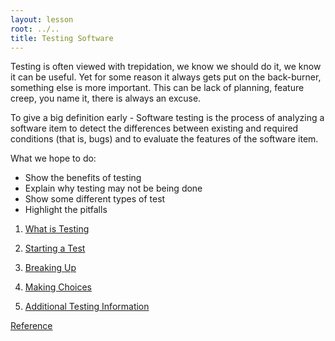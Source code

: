 ```yaml
---
layout: lesson
root: ../..
title: Testing Software
---
```


Testing is often viewed with trepidation, we know we should do it, we know it can be useful.
Yet for some reason it always gets put on the back-burner, something else is more important.
This can be lack of planning, feature creep, you name it, there is always an excuse.

To give a big definition early - 
Software testing is the process of analyzing a software item to detect the differences between 
existing and required conditions (that is, bugs) and to evaluate the features of the software item.

What we hope to do:
* Show the benefits of testing
* Explain why testing may not be being done
* Show some different types of test
* Highlight the pitfalls

<div class="toc" markdown="1">

1.  [What is Testing](01-what.html)
2.  [Starting a Test](02-start.html)
3.  [Breaking Up](03-break.html)
4.  [Making Choices](04-choice.html)

5.  [Additional Testing Information](05-noteaboutnumbers.html)

[Reference](./index.html)

</div>
